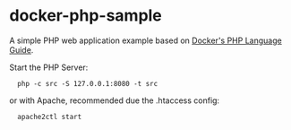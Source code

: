 # docker-php-sample

A simple PHP web application example based on [Docker's PHP Language Guide](https://docs.docker.com/language/php/).

Start the PHP Server:

```shell
  php -c src -S 127.0.0.1:8080 -t src
```

or with Apache, recommended due the .htaccess config:

```shell
  apache2ctl start
```